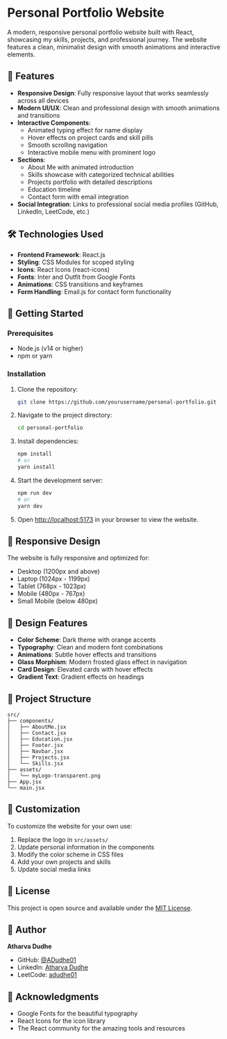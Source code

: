 # Personal Portfolio Website

A modern, responsive personal portfolio website built with React, showcasing my skills, projects, and professional journey. The website features a clean, minimalist design with smooth animations and interactive elements.

## 🌟 Features

- **Responsive Design**: Fully responsive layout that works seamlessly across all devices
- **Modern UI/UX**: Clean and professional design with smooth animations and transitions
- **Interactive Components**:
  - Animated typing effect for name display
  - Hover effects on project cards and skill pills
  - Smooth scrolling navigation
  - Interactive mobile menu with prominent logo
- **Sections**:
  - About Me with animated introduction
  - Skills showcase with categorized technical abilities
  - Projects portfolio with detailed descriptions
  - Education timeline
  - Contact form with email integration
- **Social Integration**: Links to professional social media profiles (GitHub, LinkedIn, LeetCode, etc.)

## 🛠️ Technologies Used

- **Frontend Framework**: React.js
- **Styling**: CSS Modules for scoped styling
- **Icons**: React Icons (react-icons)
- **Fonts**: Inter and Outfit from Google Fonts
- **Animations**: CSS transitions and keyframes
- **Form Handling**: Email.js for contact form functionality

## 🚀 Getting Started

### Prerequisites

- Node.js (v14 or higher)
- npm or yarn

### Installation

1. Clone the repository:
   ```bash
   git clone https://github.com/yourusername/personal-portfolio.git
   ```

2. Navigate to the project directory:
   ```bash
   cd personal-portfolio
   ```

3. Install dependencies:
   ```bash
   npm install
   # or
   yarn install
   ```

4. Start the development server:
   ```bash
   npm run dev
   # or
   yarn dev
   ```

5. Open [http://localhost:5173](http://localhost:5173) in your browser to view the website.

## 📱 Responsive Design

The website is fully responsive and optimized for:
- Desktop (1200px and above)
- Laptop (1024px - 1199px)
- Tablet (768px - 1023px)
- Mobile (480px - 767px)
- Small Mobile (below 480px)

## 🎨 Design Features

- **Color Scheme**: Dark theme with orange accents
- **Typography**: Clean and modern font combinations
- **Animations**: Subtle hover effects and transitions
- **Glass Morphism**: Modern frosted glass effect in navigation
- **Card Design**: Elevated cards with hover effects
- **Gradient Text**: Gradient effects on headings

## 📝 Project Structure

```
src/
├── components/
│   ├── AboutMe.jsx
│   ├── Contact.jsx
│   ├── Education.jsx
│   ├── Footer.jsx
│   ├── Navbar.jsx
│   ├── Projects.jsx
│   └── Skills.jsx
├── assets/
│   └── myLogo-transparent.png
├── App.jsx
└── main.jsx
```

## 🔧 Customization

To customize the website for your own use:

1. Replace the logo in `src/assets/`
2. Update personal information in the components
3. Modify the color scheme in CSS files
4. Add your own projects and skills
5. Update social media links

## 📄 License

This project is open source and available under the [MIT License](LICENSE).

## 👤 Author

**Atharva Dudhe**
- GitHub: [@ADudhe01](https://github.com/ADudhe01)
- LinkedIn: [Atharva Dudhe](https://www.linkedin.com/in/atharva-dudhe-b2593124a/)
- LeetCode: [adudhe01](https://leetcode.com/u/adudhe01/)

## 🙏 Acknowledgments

- Google Fonts for the beautiful typography
- React Icons for the icon library
- The React community for the amazing tools and resources

